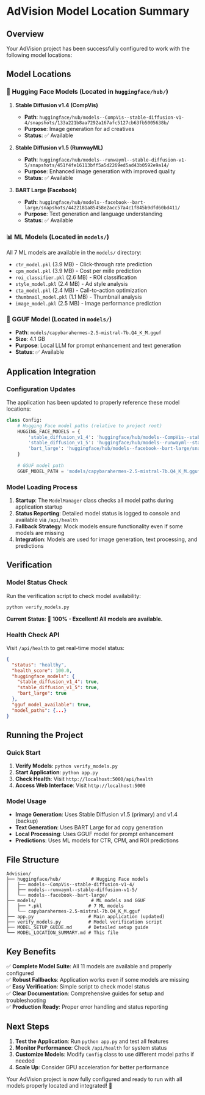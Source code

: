 # AdVision Model Location Summary

## Overview

Your AdVision project has been successfully configured to work with the following model locations:

## Model Locations

### 🤗 Hugging Face Models (Located in `huggingface/hub/`)

1. **Stable Diffusion v1.4 (CompVis)**
   - **Path**: `huggingface/hub/models--CompVis--stable-diffusion-v1-4/snapshots/133a221b8aa7292a167afc5127cb63fb5005638b/`
   - **Purpose**: Image generation for ad creatives
   - **Status**: ✅ Available

2. **Stable Diffusion v1.5 (RunwayML)**
   - **Path**: `huggingface/hub/models--runwayml--stable-diffusion-v1-5/snapshots/451f4fe16113bff5a5d2269ed5ad43b0592e9a14/`
   - **Purpose**: Enhanced image generation with improved quality
   - **Status**: ✅ Available

3. **BART Large (Facebook)**
   - **Path**: `huggingface/hub/models--facebook--bart-large/snapshots/4422181a85458e2acc57a4c1f845b9dfd60bd411/`
   - **Purpose**: Text generation and language understanding
   - **Status**: ✅ Available

### 📊 ML Models (Located in `models/`)

All 7 ML models are available in the `models/` directory:
- `ctr_model.pkl` (3.9 MB) - Click-through rate prediction
- `cpm_model.pkl` (3.9 MB) - Cost per mille prediction
- `roi_classifier.pkl` (2.6 MB) - ROI classification
- `style_model.pkl` (2.4 MB) - Ad style analysis
- `cta_model.pkl` (2.4 MB) - Call-to-action optimization
- `thumbnail_model.pkl` (1.1 MB) - Thumbnail analysis
- `image_model.pkl` (2.5 MB) - Image performance prediction

### 🧠 GGUF Model (Located in `models/`)

- **Path**: `models/capybarahermes-2.5-mistral-7b.Q4_K_M.gguf`
- **Size**: 4.1 GB
- **Purpose**: Local LLM for prompt enhancement and text generation
- **Status**: ✅ Available

## Application Integration

### Configuration Updates

The application has been updated to properly reference these model locations:

```python
class Config:
    # Hugging Face model paths (relative to project root)
    HUGGING_FACE_MODELS = {
        'stable_diffusion_v1_4': 'huggingface/hub/models--CompVis--stable-diffusion-v1-4/snapshots/133a221b8aa7292a167afc5127cb63fb5005638b',
        'stable_diffusion_v1_5': 'huggingface/hub/models--runwayml--stable-diffusion-v1-5/snapshots/451f4fe16113bff5a5d2269ed5ad43b0592e9a14',
        'bart_large': 'huggingface/hub/models--facebook--bart-large/snapshots/4422181a85458e2acc57a4c1f845b9dfd60bd411'
    }
    
    # GGUF model path
    GGUF_MODEL_PATH = 'models/capybarahermes-2.5-mistral-7b.Q4_K_M.gguf'
```

### Model Loading Process

1. **Startup**: The `ModelManager` class checks all model paths during application startup
2. **Status Reporting**: Detailed model status is logged to console and available via `/api/health`
3. **Fallback Strategy**: Mock models ensure functionality even if some models are missing
4. **Integration**: Models are used for image generation, text processing, and predictions

## Verification

### Model Status Check

Run the verification script to check model availability:

```bash
python verify_models.py
```

**Current Status**: 🎉 **100% - Excellent! All models are available.**

### Health Check API

Visit `/api/health` to get real-time model status:

```json
{
  "status": "healthy",
  "health_score": 100.0,
  "huggingface_models": {
    "stable_diffusion_v1_4": true,
    "stable_diffusion_v1_5": true,
    "bart_large": true
  },
  "gguf_model_available": true,
  "model_paths": {...}
}
```

## Running the Project

### Quick Start

1. **Verify Models**: `python verify_models.py`
2. **Start Application**: `python app.py`
3. **Check Health**: Visit `http://localhost:5000/api/health`
4. **Access Web Interface**: Visit `http://localhost:5000`

### Model Usage

- **Image Generation**: Uses Stable Diffusion v1.5 (primary) and v1.4 (backup)
- **Text Generation**: Uses BART Large for ad copy generation
- **Local Processing**: Uses GGUF model for prompt enhancement
- **Predictions**: Uses ML models for CTR, CPM, and ROI predictions

## File Structure

```
Advision/
├── huggingface/hub/           # Hugging Face models
│   ├── models--CompVis--stable-diffusion-v1-4/
│   ├── models--runwayml--stable-diffusion-v1-5/
│   └── models--facebook--bart-large/
├── models/                    # ML models and GGUF
│   ├── *.pkl                 # 7 ML models
│   └── capybarahermes-2.5-mistral-7b.Q4_K_M.gguf
├── app.py                    # Main application (updated)
├── verify_models.py          # Model verification script
├── MODEL_SETUP_GUIDE.md      # Detailed setup guide
└── MODEL_LOCATION_SUMMARY.md # This file
```

## Key Benefits

✅ **Complete Model Suite**: All 11 models are available and properly configured  
✅ **Robust Fallbacks**: Application works even if some models are missing  
✅ **Easy Verification**: Simple script to check model status  
✅ **Clear Documentation**: Comprehensive guides for setup and troubleshooting  
✅ **Production Ready**: Proper error handling and status reporting  

## Next Steps

1. **Test the Application**: Run `python app.py` and test all features
2. **Monitor Performance**: Check `/api/health` for system status
3. **Customize Models**: Modify `Config` class to use different model paths if needed
4. **Scale Up**: Consider GPU acceleration for better performance

Your AdVision project is now fully configured and ready to run with all models properly located and integrated! 🚀 